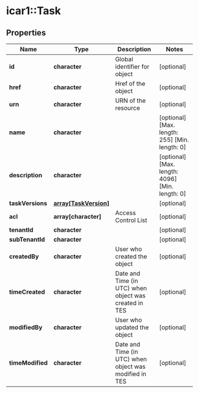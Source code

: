 # icar1::Task


## Properties
Name | Type | Description | Notes
------------ | ------------- | ------------- | -------------
**id** | **character** | Global identifier for object | [optional] 
**href** | **character** | Href of the object | [optional] 
**urn** | **character** | URN of the resource | [optional] 
**name** | **character** |  | [optional] [Max. length: 255] [Min. length: 0] 
**description** | **character** |  | [optional] [Max. length: 4096] [Min. length: 0] 
**taskVersions** | [**array[TaskVersion]**](TaskVersion.md) |  | [optional] 
**acl** | **array[character]** | Access Control List | [optional] 
**tenantId** | **character** |  | [optional] 
**subTenantId** | **character** |  | [optional] 
**createdBy** | **character** | User who created the object | [optional] 
**timeCreated** | **character** | Date and Time (in UTC) when object was created in TES | [optional] 
**modifiedBy** | **character** | User who updated the object | [optional] 
**timeModified** | **character** | Date and Time (in UTC) when object was modified in TES | [optional] 



